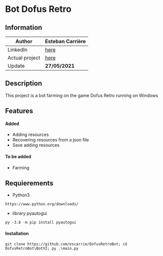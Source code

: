 # Bot Dofus Retro

## Information

| Author | Esteban Carrière |
| ------ | ------ |
| LinkedIn | [here](https://www.linkedin.com/in/esteban-carri%C3%A8re-0655a8191/) |
| Actual project | [here](BotV2)|
| Update | **27/05/2021** |

## Description

This project is a bot farming on the game Dofus Retro running on Windows

## Features

#### Added
- Adding resources
- Recovering resources from a json file
- Save adding resources

#### To be added
- Farming

## Requierements

- Python3
```commandline
https://www.python.org/downloads/
```
- library pyautogui
```commandline
py -3.8 -m pip install pyautogui
```

#### Installation

```commandline
git clone https://github.com/escarrie/DofusRetroBot; cd DofusRetroBot\BotV2; py .\main.py
```
